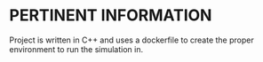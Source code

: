 # PERTINENT INFORMATION

Project is written in C++ and uses a dockerfile to create the proper environment to run the simulation in.